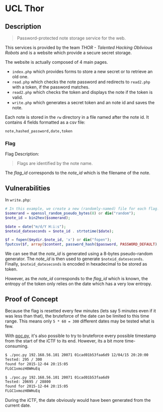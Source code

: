 # UCL Thor

## Description

> Password-protected note storage service for the web.

This services is provided by the team *THOR - Talented Hacking Oblivious
Robots* and is a website which provide a secure secret storage.

The website is actually composed of 4 main pages.
- `index.php` which provides forms to store a new secret or to retrieve an old
one.
- `read.php` which checks the note password and redirects to `read2.php` with a 
token, if the password matches.
- `read2.php` which checks the token and displays the note if the token is
valid.
- `write.php` which generates a secret token and an note id and saves the note.

Each note is stored in the `rw` directory in a file named after the note id. It
contains 4 fields formatted as a csv file:
```
note,hashed_password,date,token
```

### Flag

Flag Description:

> Flags are identified by the note name.

The *flag_id* corresponds to the *note_id* which is the filename of the note.


## Vulnerabilities

In `write.php`:
```php
# In this example, we create a new (randomly-named) file for each flag.
$somerand = openssl_random_pseudo_bytes(8) or die("random");
$note_id = bin2hex($somerand);

$date = date("m/d/Y H:i:s");
$noteid_dateseconds = $note_id . strtotime($date);

$f = fopen($mydir.$note_id, 'x') or die("fopen");
fputcsv($f, array($content, password_hash($password, PASSWORD_DEFAULT), $date, bin2hex($noteid_dateseconds))) or die("fputcsv");
```

We can see that the *note_id* is generated using a 8-bytes pseudo-random
generator. The *note_id* is then used to generate `$noteid_dateseconds`.
Finally, `$noteid_dateseconds` is encoded in hexadecimal to be stored as token.

However, as the *note_id* corresponds to the *flag_id* which is known, the
entropy of the token only relies on the date which has a very low entropy.

## Proof of Concept

Because the flag is resetted every few minutes (lets say 5 minutes even if it
was less than that), the bruteforce of the date can be limited to this time
range. This means only `5 * 60 = 300` different dates may be tested what is
few.

With [poc.py][poc], it's also possible to try to bruteforce every possible
timestamp from the start of the iCTF to its end. However, its a bit more
time-consuming.

```bash
$ ./poc.py 192.168.56.101 20071 01cad01b53faa6d9 12/04/15 20:20:00
Tested: 295 / 300 
found for 2015-12-04 20:15:05
FLGC1xmozH8WHuEq
```

```bash
$ ./poc.py 192.168.56.101 20071 01cad01b53faa6d9
Tested: 20695 / 28800 
found for 2015-12-04 20:15:05
FLGC1xmozH8WHuEq
```

During the iCTF, the date obviously would have been generated from the current
date.


[poc]: poc.py
